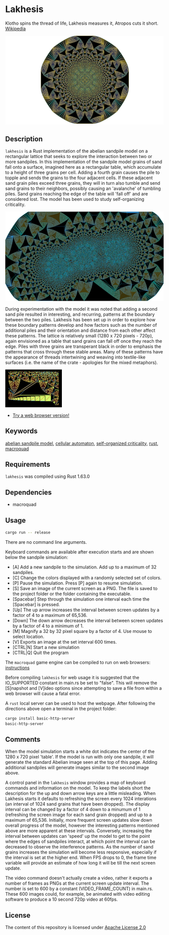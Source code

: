 Lakhesis
========

Klotho spins the thread of life, Lakhesis measures it, Atropos cuts it short. [Wikipedia][1]

![Lakhesis single sandpile](/images/Lakhesis_0949847.png)

Description
-----------

`lakhesis` is a Rust implementation of the abelian sandpile model on a rectangular lattice that seeks to explore the interaction between two or more sandpiles. In this implementation of the sandpile model grains of sand fall onto a surface, imagined here as a rectangular table, which accumulate to a height of three grains per cell. Adding a fourth grain causes the pile to topple and sends the  grains to the four adjacent cells. If these adjacent sand grain piles exceed three grains, they will in turn also tumble and send sand grains to their neighbors, possibly causing an 'avalanche' of tumbling piles. Sand grains reaching the edge of the table will 'fall off' and are considered lost. The model has been used to study self-organizing criticality.

![Lakhesis multiple sandpiles](/images/Lakhesis_3325373.png)

During experimentation with the model it was noted that adding a second sand pile resulted in interesting, and recurring, patterns at the boundary between the two piles. Lakhesis has been set up in order to explore how these boundary patterns develop and how factors such as the number of additional piles and their orientation and distance from each other affect these patterns. The lattice is relatively small (1280 x 720 pixels - 720p), again envisioned as a table that sand grains can fall off once they reach the edge. Piles with three grains are transperant black in order to emphasis the patterns that cross through these stable areas. Many of these patterns have the appearance of threads intertwining and weaving into textile-like surfaces (i.e. the name of the crate - apologies for the mixed metaphors).

![Lakhesis threads](/images/LakhesisThread.GIF)


* [Try a web browser version!][8]


Keywords
--------

[abelian sandpile model][2], [cellular automaton][3], [self-organized criticality][4], [rust][5], [macroquad][6]

Requirements
------------

`lakhesis` was compiled using Rust 1.63.0 

Dependencies
------------

* macroquad

Usage
-----

```bash
cargo run -- release
```

There are no command line arguments.

Keyboard commands are available after execution starts and are shown below the sandpile simulation:

* [A] Add a new sandpile to the simulation. Add up to a maximum of 32 sandpiles.
* [C] Change the colors displayed with a randomly selected set of colors.
* [P] Pause the simulation. Press [P] again to resume simulation.
* [S] Save an image of the current screen as a PNG. The file is saved to the project folder or the folder containing the executable.
* [Spacebar] Step through the simulation one interval each time the [Spacebar] is pressed.
* [Up] The up arrow increases the interval between screen updates by a factor of 4 to a maximum of 65,536.
* [Down] The down arrow decreases the interval between screen updates by a factor of 4 to a minimum of 1.
* [M] Magnify a 32 by 32 pixel square by a factor of 4. Use mouse to select location.
* [V] Exports an image at the set interval 600 times.
* [CTRL|N] Start a new simulation
* [CTRL|Q] Quit the program

The `macroquad` game engine can be compiled to run on web browsers:  [instructions][7]

Before compiling `lakhesis` for web usage it is suggested that the IO_SUPPORTED constant in main.rs be set to "false". This will remove the [S]napshot and [V]ideo options since attempting to save a file from within a web browser will cause a fatal error.

A `rust` local server can be used to host the webpage.  After following the directions above open a terminal in the project folder:

```sh
cargo install basic-http-server
basic-http-server
```

Comments
--------

When the model simulation starts a white dot indicates the center of the 1280 x 720 pixel 'table'. If the model is run with only one sandpile, it will generate the standard Abelian image seen at the top of this page. Adding additional sandpiles will generate images similar to the second image above.

A control panel in the `lakhesis` window provides a map of keyboard commands and information on the model. To keep the labels short the description for the up and down arrow keys are a little misleading. When Lakhesis starts it defaults to refreshing the screen every 1024 interations (an interval of 1024 sand grains that have been dropped). The display interval can be changed by a factor of 4 down to a minumum of 1 (refreshing the screen image for each sand grain dropped) and up to a maximum of 65,536. Initially, more frequent screen updates slow down overall progress of the model, however the interesting patterns mentioned above are more apparent at these intervals. Conversely, increasing the interval between updates can 'speed' up the model to get to the point where the edges of sandpiles interact, at which point the interval can be decreased to observe the interference patterns. As the number of sand grains increases the simulation will become less responsive, especially if the interval is set at the higher end. When FPS drops to 0, the frame time variable will provide an estimate of how long it will be till the next screen update.

The video command doesn't actually create a video, rather it exports a number of frames as PNGs at the current screen update interval. The number is set to 600 by a constant (VIDEO_FRAME_COUNT) in main.rs. These 600 images could, for example, be animated with video editing software to produce a 10 second 720p video at 60fps.

License
-------

The content of this repository is licensed under [Apache License 2.0](https://www.apache.org/licenses/LICENSE-2.0)

[1]: https://en.wikipedia.org/wiki/Moirai
[2]: https://en.wikipedia.org/wiki/Abelian_sandpile_model
[3]: https://en.wikipedia.org/wiki/Cellular_automaton
[4]: https://en.wikipedia.org/wiki/Self-organized_criticality
[5]: https://www.rust-lang.org
[6]: https://macroquad.rs
[7]: https://github.com/not-fl3/macroquad
[8]: https://eekkaiia.github.io/lakhesis/
